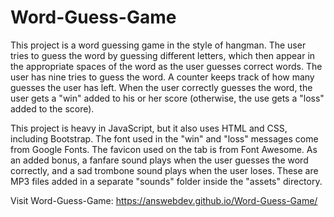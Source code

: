 # Word-Guess-Game

This project is a word guessing game in the style of hangman. The user tries to guess the word by guessing different letters, which then appear in the appropriate spaces of the word as the user guesses correct words. The user has nine tries to guess the word. A counter keeps track of how many guesses the user has left. When the user correctly guesses the word, the user gets a "win" added to his or her score (otherwise, the use gets a "loss" added to the score).

This project is heavy in JavaScript, but it also uses HTML and CSS, including Bootstrap. The font used in the "win" and "loss" messages come from Google Fonts. The favicon used on the tab is from Font Awesome. As an added bonus, a fanfare sound plays when the user guesses the word correctly, and a sad trombone sound plays when the user loses. These are MP3 files added in a separate "sounds" folder inside the "assets" directory.

Visit Word-Guess-Game: https://answebdev.github.io/Word-Guess-Game/
